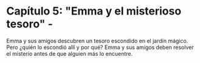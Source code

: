 # Capítulo 5: "Emma y el misterioso tesoro" - 
Emma y sus amigos descubren un tesoro escondido en el jardín mágico. Pero ¿quién lo escondió allí y por qué? Emma y sus amigos deben resolver el misterio antes de que alguien más lo encuentre.

